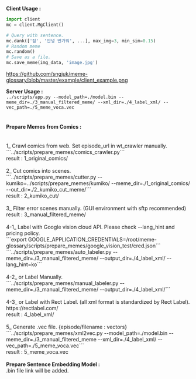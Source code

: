 <b>Client Usage :</b> <br>
```python
import client
mc = client.MgClient()

# Query with sentence.
mc.dank(['잠', '안녕 반가워', ...], max_img=3, min_sim=0.15) 
# Random meme
mc.random()
# Save as a file.
mc.save_meme(img_data, 'image.jpg')
```
https://github.com/sngjuk/meme-glossary/blob/master/example/client_example.png
<br>

<b>Server Usage :</b><br>
```../scripts/app.py --model_path=./model.bin --meme_dir=./3_manual_filtered_meme/ --xml_dir=./4_label_xml/ --vec_path=./5_meme_voca.vec```
<br><br>
<h4>Prepare Memes from Comics :</h4>

<br>
1_ Crawl comics from web. Set episode_url in wt_crawler manually.</br>
```../scripts/prepare_memes/comics_crawler.py```
<br>
result : 1_original_comics/ <br>
<br>
2_ Cut comics into scenes.<br>
```../scripts/prepare_memes/cutter.py --kumiko=../scripts/prepare_memes/kumiko/ --meme_dir=./1_original_comics/ --out_dir=./2_kumiko_cut_meme/```
<br>
result : 2_kumiko_cut/<br>
<br>
3_ Filter error scenes manually. (GUI environment with sftp recommended) <br>
result : 3_manual_filtered_meme/<br>
<br>
4-1_ Label with Google vision cloud API. Please check --lang_hint and pricing policy. <br>
```export GOOGLE_APPLICATION_CREDENTIALS=/root/meme-glossary/scripts/prepare_memes/google_vision_test/cred.json```
<br>
```../scripts/prepare_memes/auto_labeler.py --meme_dir=./3_manual_filtered_meme/ --output_dir=./4_label_xml/ --lang_hint=ko```
<br><br>
4-2_ or Label Manually. <br>
```../scripts/prepare_memes/manual_labeler.py --meme_dir=./3_manual_filtered_meme/ --output_dir=./4_label_xml/```
<br><br>
4-3_ or Label with Rect Label. (all xml format is standardized by Rect Label).<br>
https://rectlabel.com/ <br>
result : 4_label_xml/ <br>
<br>
5_ Generate .vec file. {episode/filename : vectors} <br>
```../scripts/prepare_memes/xml2vec.py --model_path=./model.bin --meme_dir=./3_manual_filtered_meme --xml_dir=./4_label_xml/ --vec_path=./5_meme_voca.vec```
<br>
result : 5_meme_voca.vec
<br><br>
<b>Prepare Sentence Embedding Model :</b><br>
.bin file link will be added.
